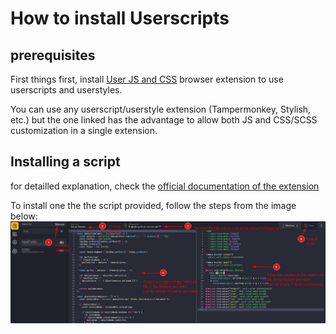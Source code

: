 # How to install Userscripts

## prerequisites
First things first, install [User JS and CSS](https://tenrabbits.github.io/user-js-css-docs/) browser extension to use userscripts and userstyles.

You can use any userscript/userstyle extension (Tampermonkey, Stylish, etc.) but the one linked has the advantage to allow both JS and CSS/SCSS customization in a single extension.

## Installing a script
for detailled explanation, check the [official documentation of the extension](https://tenrabbits.github.io/user-js-css-docs/doc)

To install one the the script provided, follow the steps from the image below:
![](.img/install.png)